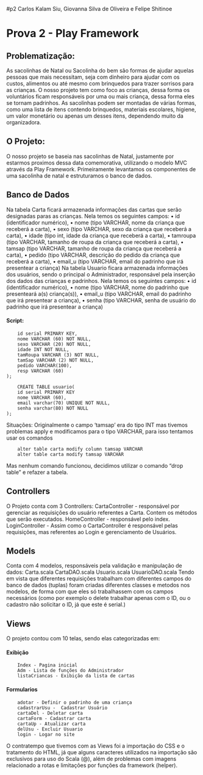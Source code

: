 #p2
Carlos Kalam Siu, Giovanna Silva de Oliveira e Felipe Shitinoe

# Prova 2 - Play Framework

## Problematização:
As sacolinhas de Natal ou Sacolinha do bem são formas de ajudar aquelas pessoas que mais necessitam, seja com dinheiro para ajudar com os custos, alimentos ou até mesmo com brinquedos para trazer sorrisos para as crianças.
O nosso projeto tem como foco as crianças, dessa forma os voluntários ficam responsáveis por uma ou mais criança, dessa forma eles se tornam padrinhos. 
As sacolinhas podem ser montadas de várias formas, como uma lista de itens contendo brinquedos, materiais escolares, higiene, um valor monetário ou apenas um desses itens, dependendo muito da organizadora.

## O Projeto:
O nosso projeto se baseia nas sacolinhas de Natal, justamente por estarmos proximos dessa data comemorativa, utilizando o modelo MVC através da Play Framework. Primeiramente levantamos os componentes de uma sacolinha de natal e estruturamos
o banco de dados.



## Banco de Dados
Na tabela Carta ficará armazenada informações das cartas que serão designadas paras as crianças. 
Nela temos os seguintes campos: 
•	id (identificador numérico),
•	nome (tipo VARCHAR, nome da criança que receberá a carta),
•	sexo (tipo VARCHAR, sexo da criança que receberá a carta),
•	idade (tipo int, idade da criança que receberá a carta),
•	tamroupa (tipo VARCHAR, tamanho de roupa da criança que receberá a carta),
•	tamsap  (tipo VARCHAR, tamanho de roupa da criança que receberá a carta),
•	pedido (tipo VARCHAR, descrição do pedido da criança que receberá a carta),
•	email_u (tipo VARCHAR, email do padrinho que irá presentear a criança)
Na tabela Usuario ficara armazenada informações dos usuários, sendo o principal o Administrador, responsável pela inserção dos dados das crianças e padrinhos.
Nela temos os seguintes campos:
•	id (identificador numérico),
•	nome (tipo VARCHAR, nome do padrinho que presenteará a(s) criança(s)),
•	email_u (tipo VARCHAR, email do padrinho que irá presentear a criança),
•	senha (tipo VARCHAR, senha de usuário do padrinho que irá presentear a criança)

#### Script: 
``` CREATE TABLE carta( 
    id serial PRIMARY KEY,
    nome VARCHAR (60) NOT NULL,
    sexo VARCHAR (20) NOT NULL,
    idade INT NOT NULL,
    tamRoupa VARCHAR (3) NOT NULL,
    tamSap VARCHAR (2) NOT NULL,
    pedido VARCHAR(100),
    resp VARCHAR (60)
);

    CREATE TABLE usuario(
    id serial PRIMARY KEY
    nome VARCHAR (60),
    email varchar(70) UNIQUE NOT NULL,
    senha varchar(80) NOT NULL
);
```

Situações:
Originalmente o campo ‘tamsap’ era do tipo INT mas tivemos problemas apply e modificamos para o tipo VARCHAR, para isso tentamos usar os comandos 
``` alter table carta alter column tamsap VARCHAR 
    alter table carta modify column tamsap VARCHAR 
    alter table carta modify tamsap VARCHAR 
```
Mas nenhum comando funcionou, decidimos utilizar o comando “drop table” e refazer a tabela.



## Controllers
 O Projeto conta com 3 Controllers:
    CartaController - responsável por gerenciar as requisições do usuário referentes a Carta. Contem os métodos que serão executados.
    HomeController - responsável pelo index.
    LoginController - Assim como o CartaController é responsável pelas requisições, mas referentes ao Login e gerenciamento de Usuários.

## Models
 Conta com 4 modelos, responsáveis pela validação e manipulação de dados:
    Carta.scala
    CartaDAO.scala
    Usuario.scala
    UsuarioDAO.scala
Tendo em vista que diferentes requisições trabalham com diferentes campos do banco de dados (tuplas) foram criadas diferentes classes e metodos nos modelos,
de forma com que eles só trabalhassem com os campos necessários (como por exemplo o delete trabalhar apenas com o ID, ou o cadastro não solicitar o ID, já que este
é serial.)

## Views
 O projeto contou com 10 telas, sendo elas categorizadas em:
#### Exibição
        Index - Pagina inicial
        Adm - Lista de funções do Administrador
        listaCriancas - Exibição da lista de cartas
    
#### Formularios
        adotar - Definir o padrinho de uma criança
        cadastrarUsu -  Cadastrar Usuário
        cartaDel - Deletar carta
        cartaForm - Cadastrar carta
        cartaUp - Atualizar carta
        delUsu - Excluir Usuario
        login - Logar no site

 O contratempo que tivemos com as Views foi a importação do CSS e o tratamento do HTML, já que alguns caracteres utilizados na importação são exclusivos para uso do Scala (@),
além de problemas com imagens relacionado a rotas e limitações por funções da framework (helper).